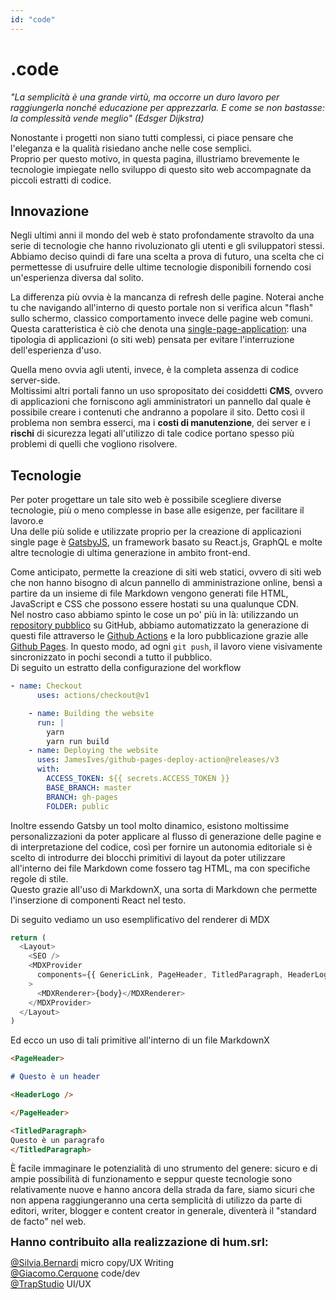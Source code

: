 ```yaml
---
id: "code"
---
```


<PageHeader>

<div>

# .code

_"La semplicità è una grande virtù, ma occorre un duro lavoro per raggiungerla nonché educazione per apprezzarla. E come se non bastasse: la complessità vende meglio" (Edsger Dijkstra)_

</div>

<HeaderLogo />

</PageHeader>

Nonostante i progetti non siano tutti complessi, ci piace pensare che l'eleganza e la qualità risiedano anche nelle cose semplici.<br/>
Proprio per questo motivo, in questa pagina, illustriamo brevemente le tecnologie impiegate nello sviluppo di questo sito web accompagnate da piccoli estratti di codice.

## Innovazione

Negli ultimi anni il mondo del web è stato profondamente stravolto da una serie di tecnologie che hanno rivoluzionato gli utenti e gli sviluppatori stessi.<br />
Abbiamo deciso quindi di fare una scelta a prova di futuro, una scelta che ci permettesse di usufruire delle ultime tecnologie disponibili fornendo cosi un'esperienza diversa dal solito.

La differenza più ovvia è la mancanza di refresh delle pagine. Noterai anche tu che navigando all'interno di questo portale non si verifica alcun "flash" sullo schermo, classico comportamento invece delle pagine web comuni. Questa caratteristica è ciò che denota una [single-page-application](https://it.wikipedia.org/wiki/Single-page_application): una tipologia di applicazioni (o siti web) pensata per evitare l'interruzione dell'esperienza d'uso.

Quella meno ovvia agli utenti, invece, è la completa assenza di codice server-side.<br/>
Moltissimi altri portali fanno un uso spropositato dei cosiddetti **CMS**, ovvero di applicazioni che forniscono agli amministratori un pannello dal quale è possibile creare i contenuti che andranno a popolare il sito. Detto così il problema non sembra esserci, ma i **costi di manutenzione**, dei server e i **rischi** di sicurezza legati all'utilizzo di tale codice portano spesso più problemi di quelli che vogliono risolvere.

## Tecnologie

Per poter progettare un tale sito web è possibile scegliere diverse tecnologie, più o meno complesse in base alle esigenze, per facilitare il lavoro.e<br/>
Una delle più solide e utilizzate proprio per la creazione di applicazioni single page è [GatsbyJS](https://www.gatsbyjs.org/), un framework basato su React.js, GraphQL e molte altre tecnologie di ultima generazione in ambito front-end.

Come anticipato, permette la creazione di siti web statici, ovvero di siti web che non hanno bisogno di alcun pannello di amministrazione online, bensì a partire da un insieme di file Markdown vengono generati file HTML, JavaScript e CSS che possono essere hostati su una qualunque CDN.<br />
Nel nostro caso abbiamo spinto le cose un po' più in là: utilizzando un [repository pubblico](https://github.com/Hum-innovation-team/website) su GitHub, abbiamo automatizzato la generazione di questi file attraverso le [Github Actions](https://github.com/features/actions) e la loro pubblicazione grazie alle [Github Pages](https://pages.github.com/).
In questo modo, ad ogni `git push`, il lavoro viene visivamente sincronizzato in pochi secondi a tutto il pubblico.<br />
Di seguito un estratto della configurazione del workflow

```yml
- name: Checkout
      uses: actions/checkout@v1

    - name: Building the website
      run: |
        yarn
        yarn run build
    - name: Deploying the website
      uses: JamesIves/github-pages-deploy-action@releases/v3
      with:
        ACCESS_TOKEN: ${{ secrets.ACCESS_TOKEN }}
        BASE_BRANCH: master
        BRANCH: gh-pages
        FOLDER: public
```

Inoltre essendo Gatsby un tool molto dinamico, esistono moltissime personalizzazioni da poter applicare al flusso di generazione delle pagine e di interpretazione del codice, così per fornire un autonomia editoriale si è scelto di introdurre dei blocchi primitivi di layout da poter utilizzare all'interno dei file Markdown come fossero tag HTML, ma con specifiche regole di stile.<br/>
Questo grazie all'uso di MarkdownX, una sorta di Markdown che permette l'inserzione di componenti React nel testo.

Di seguito vediamo un uso esemplificativo del renderer di MDX

```javascript
return (
  <Layout>
    <SEO />
    <MDXProvider
      components={{ GenericLink, PageHeader, TitledParagraph, HeaderLogo }}
    >
      <MDXRenderer>{body}</MDXRenderer>
    </MDXProvider>
  </Layout>
)
```

Ed ecco un uso di tali primitive all'interno di un file MarkdownX

```md
<PageHeader>

# Questo è un header

<HeaderLogo />

</PageHeader>

<TitledParagraph>
Questo è un paragrafo
</TitledParagraph>
```

È facile immaginare le potenzialità di uno strumento del genere: sicuro e di ampie possibilità di funzionamento e seppur queste tecnologie sono relativamente nuove e hanno ancora della strada da fare, siamo sicuri che non appena raggiungeranno una certa semplicità di utilizzo da parte di editori, writer, blogger e content creator in generale, diventerà il "standard de facto" nel web.

<p><span style="font-size: 18px; font-weight: bold;"> Hanno contribuito alla realizzazione di hum.srl:</span></p>

[@Silvia.Bernardi](https://www.linkedin.com/in/silvia-bernardi-comunicazione/) micro copy/UX Writing<br/>
[@Giacomo.Cerquone](https://giacomocerquone.com/) code/dev<br/>
[@TrapStudio](https://www.trapstudio.it/) UI/UX<br/>
